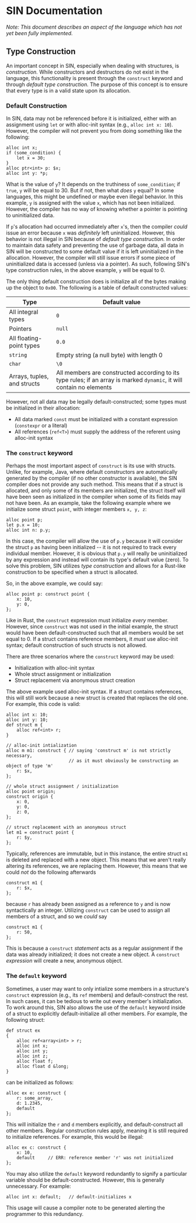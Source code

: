 # SIN Documentation

_Note: This document describes an aspect of the language which has not yet been fully implemented._

## Type Construction

An important concept in SIN, especially when dealing with structures, is _construction._ While constructors and destructors do not exist in the language, this functionality is present through the `construct` keyword and through _default type construction._ The purpose of this concept is  to ensure that every type is in a valid state upon its allocation.

### Default Construction

In SIN, data may not be referenced before it is initialized, either with an assignment using `let` or with alloc-init syntax (e.g., `alloc int x: 10`). However, the compiler will not prevent you from doing something like the following:

    alloc int x;
    if (some_condition) {
        let x = 30;
    }
    alloc ptr<int> p: $x;
    alloc int y: *p;

What is the value of `y`? It depends on the truthiness of `some_condition`; if `true`, `y` will be equal to 30. But if not, then what _does_ `y` equal? In some languages, this might be undefined or maybe even illegal behavior. In this example, `y` is assigned with the value `x`, which has not been initialized. However, the compiler has no way of knowing whether a pointer is pointing to uninitialized data.

If `p`'s allocation had occurred immediately after `x`'s, then the compiler _could_ issue an error because `x` was _definitely_ left uninitialized. However, this behavior is not illegal in SIN because of _default type construction._ In order to maintain data safety and preventing the use of garbage data, all data in SIN will be constructed to some default value if it is left uninitialized in the allocation. However, the compiler will still issue errors if some piece of uninitialized data is accessed (unless via a pointer). As such, following SIN's type construction rules, in the above example, `y` will be equal to 0.

The only thing default construction does is initialize all of the bytes making up the object to `0x00`. The following is a table of default constructed values:

| Type | Default value |
| ---- | ------------- |
| All integral types | `0` |
| Pointers | `null` |
| All floating-point types | `0.0` |
| `string` | Empty string (a null byte) with length 0 |
| `char` | `\0` |
| Arrays, tuples, and structs | All members are constructed according to its type rules; if an array is marked `dynamic`, it will contain no elements |

However, not all data may be legally default-constructed; some types must be initialized in their allocation:

* All data marked `const` must be initialized with a constant expression (`constexpr` or a literal)
* All references (`ref<T>`) must supply the address of the referent using alloc-init syntax

### The `construct` keyword

Perhaps the most important aspect of `construct` is its use with structs. Unlike, for example, Java, where default constructors are automatically generated by the compiler (if no other constructor is available), the SIN compiler does not provide any such method. This means that if a struct is allocated, and only some of its members are initialized, the struct itself will have been seen as initialized in the compiler when some of its fields may not have been. As an example, take the following example where we initialize some struct `point`, with integer members `x, y, z`:

    alloc point p;
    let p.x = 10;
    alloc int n: p.y;

In this case, the compiler will allow the use of `p.y` because it will consider the struct `p` as having been initialized -- it is not required to track every individual member. However, it is obvious that `p.y` will really be uninitialized by any expression and instead will contain its type's default value (zero). To solve this problem, SIN utilizes _type construction_ and allows for a Rust-like construction to be specified when a struct is allocated.

So, in the above example, we could say:

    alloc point p: construct point {
        x: 10,
        y: 0,
    };

Like in Rust, the `construct` expression must initialize _every_ member. However, since `construct` was not used in the initial example, the struct would have been default-constructed such that all members would be set equal to 0. If a struct contains reference members, it _must_ use alloc-init syntax; default construction of such structs is not allowed.

There are three scenarios where the `construct` keyword may be used:

* Initialization with alloc-init syntax
* Whole struct assignment or initialization
* Struct replacement via anonymous struct creation

The above example used alloc-init syntax. If a struct contains references, this will still work because a new struct is created that replaces the old one. For example, this code is valid:

    alloc int x: 10;
    alloc int y: 10;
    def struct m {
        alloc ref<int> r;
    }

    // alloc-init intialization
    alloc m m1: construct { // saying 'construct m' is not strictly necessary, 
                            // as it must obviously be constructing an object of type 'm'
        r: $x,
    };

    // whole struct assignment / initialization
    alloc point origin;
    construct origin {
        x: 0,
        y: 0,
        z: 0,
    };

    // struct replacement with an anonymous struct
    let m1 = construct point {
        r: $y,
    };

Typically, references are immutable, but in this instance, the entire struct `m1` is deleted and replaced with a new object. This means that we aren't really altering its references, we are replacing them. However, this means that we could _not_ do the following afterwards

    construct m1 {
        r: $x,
    };

because `r` has already been assigned as a reference to `y` and is now syntactically an integer. Utilizing `construct` can be used to assign all members of a struct, and so we _could_ say

    construct m1 {
        r: 50,
    };

This is because a `construct` _statement_ acts as a regular assignment if the data was already initialized; it does not create a new object. A `construct` _expression_ will create a new, anonymous object.

### The `default` keyword

Sometimes, a user may want to only intialize some members in a structure's `construct` expression (e.g., its `ref` members) and default-construct the rest. In such cases, it can be tedious to write out every member's initialization. To work around this, SIN also allows the use of the `default` keyword inside of a struct to explicitly default-initialize all other members. For example, the following struct:

    def struct ex
    {
        alloc ref<array<int> > r;
        alloc int x;
        alloc int y;
        alloc int z;
        alloc float f;
        alloc float d &long;
    }

can be initialized as follows:

    alloc ex e: construct {
        r: some_array,
        d: 1.2345,
        default
    };

This will initialize the `r` and `d` members explicitly, and default-construct all other members. Regular construction rules apply, meaning it is still required to initialize references. For example, this would be illegal:

    alloc ex c: construct {
        x: 10,
        default     // ERR: reference member 'r' was not initialized 
    };

You may also utilize the `default` keyword redundantly to signify a particular variable should be default-constructed. However, this is generally unnecessary. For example:

    alloc int x: default;   // default-initializes x

This usage will cause a compiler note to be generated alerting the programmer to this redundancy.
